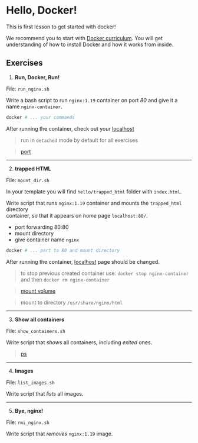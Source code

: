 # Hello, Docker!

This is first lesson to get started with docker!

We recommend you to start with [Docker curriculum](https://docker-curriculum.com/).
You will get understanding of how to install Docker and how it works from inside.


## Exercises

1. **Run, Docker, Run!**

File: `run_nginx.sh`

Write a bash script to run `nginx:1.19` container on port _80_ and give it a name `nginx-container`.

```bash
docker # ... your commands
```

After running the container, check out your [localhost](http://localhost)

> run in `detached` mode by default for all exercises

> [port](https://docs.docker.com/config/containers/container-networking/#published-ports)
___

2. **trapped HTML**

File: `mount_dir.sh`

In your template you will find `hello/trapped_html` folder with `index.html`. 

Write script that runs `nginx:1.19` container and mounts the `trapped_html` directory  
container, so that it appears on _home_ page `localhost:80/`.
- port forwarding 80:80
- mount directory
- give container name `nginx`

```bash
docker # ... port to 80 and mount directory
```

After running the container, [localhost](http://localhost) page should be changed.

> to stop previous created container use: `docker stop nginx-container` and then `docker rm nginx-container`

> [mount volume](https://www.digitalocean.com/community/tutorials/how-to-share-data-between-the-docker-container-and-the-host)

> mount to directory `/usr/share/nginx/html`
___

3. **Show all containers**

File: `show_containers.sh`

Write script that _shows_ all containers, including _exited_ ones.

> [ps](https://docs.docker.com/engine/reference/commandline/ps/)
___

4. **Images**

File: `list_images.sh`

Write script that _lists_ all images.
___

5. **Bye, nginx!**

File: `rmi_nginx.sh`

Write script that _removes_ `nginx:1.19` image.
